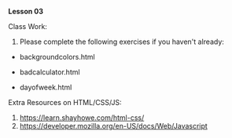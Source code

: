 **Lesson 03**

Class Work:

1. Please complete the following exercises if you haven't already:

- backgroundcolors.html

- badcalculator.html

- dayofweek.html

Extra Resources on HTML/CSS/JS:

1. https://learn.shayhowe.com/html-css/
2. https://developer.mozilla.org/en-US/docs/Web/Javascript
